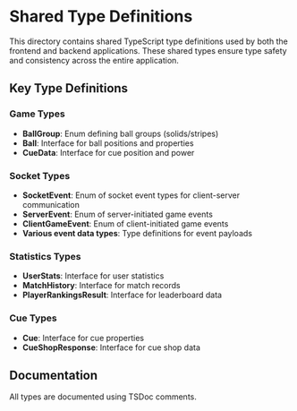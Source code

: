 # Shared Type Definitions

This directory contains shared TypeScript type definitions used by both the frontend and backend applications. These shared types ensure type safety and consistency across the entire application.

## Key Type Definitions

### Game Types

- **BallGroup**: Enum defining ball groups (solids/stripes)
- **Ball**: Interface for ball positions and properties
- **CueData**: Interface for cue position and power

### Socket Types

- **SocketEvent**: Enum of socket event types for client-server communication
- **ServerEvent**: Enum of server-initiated game events
- **ClientGameEvent**: Enum of client-initiated game events
- **Various event data types**: Type definitions for event payloads

### Statistics Types

- **UserStats**: Interface for user statistics
- **MatchHistory**: Interface for match records
- **PlayerRankingsResult**: Interface for leaderboard data

### Cue Types

- **Cue**: Interface for cue properties
- **CueShopResponse**: Interface for cue shop data

## Documentation

All types are documented using TSDoc comments.
